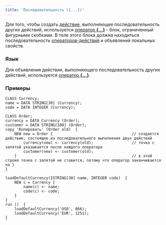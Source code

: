 ```yaml
---
title: 'Последовательность ({...})'
---
```


Для того, чтобы создать [действие](Actions.md), выполняющее последовательность других действий, используется [оператор **{...}**](Operator_..._.md) - блок, ограниченный фигурными скобками. В теле этого блока должна находиться последовательность [операторов-действий](Оperators.md) и объявлений локальных свойств.

### Язык

Для объявления действия, выполняющего последовательность других действий, используется [оператор **{...}**](Operator_..._.md). 

### Примеры

```lsf
CLASS Currency;
name = DATA STRING[30] (Currency);
code = DATA INTEGER (Currency);

CLASS Order;
currency = DATA Currency (Order);
customer = DATA STRING[100] (Order);
copy 'Копировать' (Order old)  {
    NEW new = Order {                                   // создается действие, состоящее из последовательного выполнения двух действий
        currency(new) <- currency(old);                 // точка с запятой указывается после каждого оператора
        customer(new) <- customer(old);
    }                                                   // в этой строке точка с запятой не ставится, потому что оператор заканчивается на }
}

loadDefaultCurrency(ISTRING[30] name, INTEGER code)  {
    NEW c = Currency {
        name(c) <- name;
        code(c) <- code;
    }
}
run ()  {
    loadDefaultCurrency('USD', 866);
    loadDefaultCurrency('EUR', 1251);
}
```

